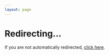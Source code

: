 ```yaml
---
layout: page
---
```


<script setup>
import { onMounted } from 'vue'

onMounted(() => {
  window.location.href = '/docs/introduction/getting-started'
})
</script>

# Redirecting...

If you are not automatically redirected, [click here](/docs/introduction/getting-started).
